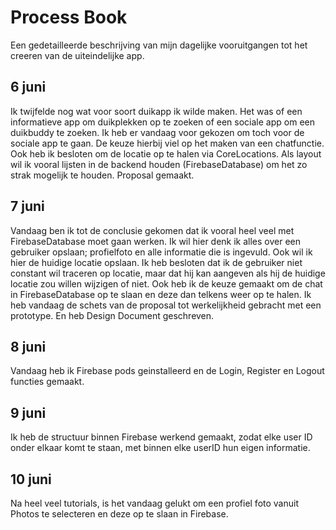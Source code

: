 # Process Book
Een gedetailleerde beschrijving van mijn dagelijke vooruitgangen tot het creeren van de uiteindelijke app.

## 6 juni
Ik twijfelde nog wat voor soort duikapp ik wilde maken. Het was of een informatieve app om duikplekken op te zoeken of een sociale app om een duikbuddy te zoeken. Ik heb er vandaag voor gekozen om toch voor de sociale app te gaan. De keuze hierbij viel op het maken van een chatfunctie. Ook heb ik besloten om de locatie op te halen via CoreLocations. Als layout wil ik vooral lijsten in de backend houden (FirebaseDatabase) om het zo strak mogelijk te houden. Proposal gemaakt.

## 7 juni
Vandaag ben ik tot de conclusie gekomen dat ik vooral heel veel met FirebaseDatabase moet gaan werken. Ik wil hier denk ik alles over een gebruiker opslaan; profielfoto en alle informatie die is ingevuld. Ook wil ik hier de huidige locatie opslaan. Ik heb besloten dat ik de gebruiker niet constant wil traceren op locatie, maar dat hij kan aangeven als hij de huidige locatie zou willen wijzigen of niet. Ook heb ik de keuze gemaakt om de chat in FirebaseDatabase op te slaan en deze dan telkens weer op te halen. Ik heb vandaag de schets van de proposal tot werkelijkheid gebracht met een prototype. En heb Design Document geschreven.

## 8 juni
Vandaag heb ik Firebase pods geinstalleerd en de Login, Register en Logout functies gemaakt.

## 9 juni
Ik heb de structuur binnen Firebase werkend gemaakt, zodat elke user ID onder elkaar komt te staan, met binnen elke userID hun eigen informatie.

## 10 juni
Na heel veel tutorials, is het vandaag gelukt om een profiel foto vanuit Photos te selecteren en deze op te slaan in Firebase.

